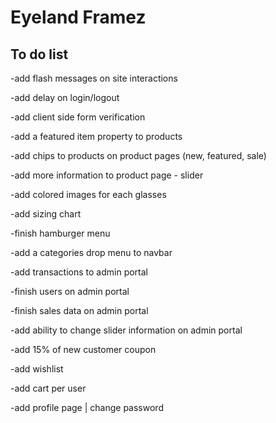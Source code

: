 # Eyeland Framez

## To do list

-add flash messages on site interactions

-add delay on login/logout

-add client side form verification

-add a featured item property to products

-add chips to products on product pages (new, featured, sale)

-add more information to product page - slider

-add colored images for each glasses

-add sizing chart

-finish hamburger menu

-add a categories drop menu to navbar

-add transactions to admin portal

-finish users on admin portal

-finish sales data on admin portal

-add ability to change slider information on admin portal

-add 15% of new customer coupon

-add wishlist

-add cart per user

-add profile page | change password
